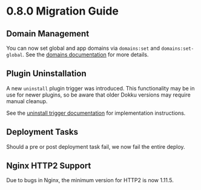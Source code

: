 # 0.8.0 Migration Guide

## Domain Management

You can now set global and app domains via `domains:set` and `domains:set-global`. See the [domains documentation](/docs/configuration/domains/) for more details.

## Plugin Uninstallation

A new `uninstall` plugin trigger was introduced. This functionality may be in use for newer plugins, so be aware that older Dokku versions may require manual cleanup.

See the [uninstall trigger documentation](/docs/development/plugin-triggers/#uninstall) for implementation instructions.

## Deployment Tasks

Should a pre or post deployment task fail, we now fail the entire deploy.

## Nginx HTTP2 Support

Due to bugs in Nginx, the minimum version for HTTP2 is now 1.11.5.
